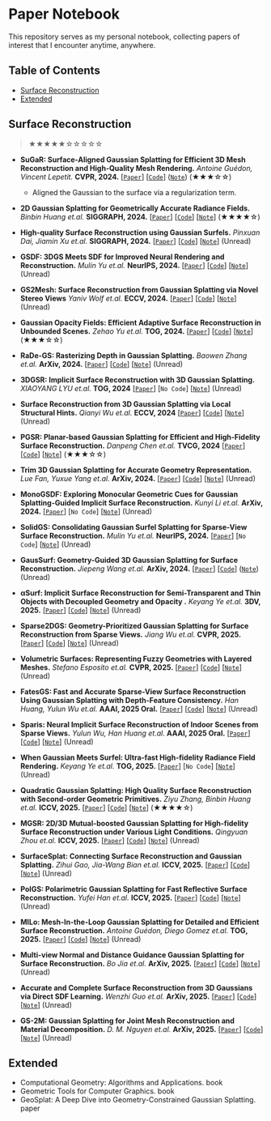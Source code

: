 # Paper Notebook

This repository serves as my personal notebook, collecting papers of interest that I encounter anytime, anywhere.

## Table of Contents

- [Surface Reconstruction](#Surface-Reconstruction)
- [Extended](#Extended)


## Surface Reconstruction
>★★★★★☆☆☆☆☆

- __SuGaR: Surface-Aligned Gaussian Splatting for Efficient 3D Mesh Reconstruction and High-Quality Mesh Rendering.__ _Antoine Guédon, Vincent Lepetit._ __CVPR, 2024.__ [[`Paper`](https://arxiv.org/pdf/2311.12775)] [[`Code`](https://github.com/Anttwo/SuGaR)] ([`Note`]()) (★★★☆☆)
  - Aligned the Gaussian to the surface via a regularization term.
  
- __2D Gaussian Splatting for Geometrically Accurate Radiance Fields.__ _Binbin Huang et.al._  __SIGGRAPH, 2024.__ [[`Paper`](https://arxiv.org/pdf/2403.17888)] [[`Code`](https://github.com/hbb1/2d-gaussian-splatting)] [[`Note`]()] (★★★★☆)

- __High-quality Surface Reconstruction using Gaussian Surfels.__ _Pinxuan Dai, Jiamin Xu et.al._ __SIGGRAPH, 2024.__ [[`Paper`](https://arxiv.org/pdf/2404.17774)] [[`Code`](https://github.com/turandai/gaussian_surfels)] [[`Note`]()] (Unread)

- __GSDF: 3DGS Meets SDF for Improved Neural Rendering and Reconstruction.__ _Mulin Yu et.al._  __NeurIPS, 2024.__ [[`Paper`](https://arxiv.org/pdf/2403.16964)] [[`Code`](https://github.com/city-super/GSDF)] [[`Note`]()] (Unread)

- __GS2Mesh: Surface Reconstruction from Gaussian Splatting via Novel Stereo Views__ _Yaniv Wolf et.al._ __ECCV, 2024.__ [[`Paper`](https://arxiv.org/pdf/2404.01810)] [[`Code`](https://github.com/yanivw12/gs2mesh/tree/main)] [[`Note`]()] (Unread)

- __Gaussian Opacity Fields: Efficient Adaptive Surface Reconstruction in Unbounded Scenes.__ _Zehao Yu et.al._ __TOG, 2024.__ [[`Paper`](https://arxiv.org/pdf/2404.10772)] [[`Code`](https://github.com/autonomousvision/gaussian-opacity-fields)] [[`Note`]()] (★★★☆☆)

- __RaDe-GS: Rasterizing Depth in Gaussian Splatting.__ _Baowen Zhang et.al._ __ArXiv, 2024.__ [[`Paper`](https://arxiv.org/pdf/2406.01467)] [[`Code`](https://github.com/HKUST-SAIL/RaDe-GS)] [[`Note`]()] (Unread)

- __3DGSR: Implicit Surface Reconstruction with 3D Gaussian Splatting.__ _XIAOYANG LYU et.al._ __TOG, 2024__ [[`Paper`](https://arxiv.org/pdf/2404.00409)] [`No Code`] [[`Note`]()] (Unread)

- __Surface Reconstruction from 3D Gaussian Splatting via Local Structural Hints.__ _Qianyi Wu et.al._ __ECCV, 2024__ [[`Paper`](https://wuqianyi.top/media/GSRec.pdf)] [[`Code`](https://github.com/QianyiWu/gsrec)] [[`Note`]()] (Unread)

- __PGSR: Planar-based Gaussian Splatting for Efficient and High-Fidelity Surface Reconstruction.__ _Danpeng Chen et.al._ __TVCG, 2024__ [[`Paper`](https://arxiv.org/pdf/2406.06521)] [[`Code`](https://github.com/zju3dv/PGSR)] [[`Note`]()] (★★★☆☆)

- __Trim 3D Gaussian Splatting for Accurate Geometry Representation.__ _Lue Fan, Yuxue Yang et.al._ __ArXiv, 2024.__ [[`Paper`](https://arxiv.org/pdf/2406.07499)] [[`Code`](https://github.com/YuxueYang1204/TrimGS)] [[`Note`]()] (Unread)

- __MonoGSDF: Exploring Monocular Geometric Cues for Gaussian Splatting-Guided Implicit Surface Reconstruction.__ _Kunyi Li et.al._ __ArXiv, 2024.__ [[`Paper`](https://arxiv.org/pdf/2411.16898)] [`No Code`] [[`Note`]()] (Unread)

- __SolidGS: Consolidating Gaussian Surfel Splatting for Sparse-View Surface Reconstruction.__ _Mulin Yu et.al._  __NeurIPS, 2024.__ [[`Paper`](https://arxiv.org/pdf/2412.15400)] [`No Code`] [[`Note`]()] (Unread)

- __GausSurf: Geometry-Guided 3D Gaussian Splatting for Surface Reconstruction.__ _Jiepeng Wang et.al._ __ArXiv, 2024.__ [[`Paper`](https://arxiv.org/pdf/2411.19454)] [[`Code`](https://github.com/jiepengwang/GausSurf)] ([`Note`]()) (Unread)

- __αSurf: Implicit Surface Reconstruction for Semi-Transparent and Thin Objects with Decoupled Geometry and Opacity .__ _Keyang Ye et.al._ __3DV, 2025.__ [[`Paper`](https://arxiv.org/pdf/2303.10083)] [[`Code`](https://github.com/ChikaYan/alphasurf)] [[`Note`]()] (Unread)

- __Sparse2DGS: Geometry-Prioritized Gaussian Splatting for Surface Reconstruction from Sparse Views.__ _Jiang Wu et.al._ __CVPR, 2025.__ [[`Paper`](https://arxiv.org/pdf/2504.20378)] [[`Code`](https://github.com/Wuuu3511/Sparse2DGS)] [[`Note`]()] (Unread)

- __Volumetric Surfaces: Representing Fuzzy Geometries with Layered Meshes.__ _Stefano Esposito et.al._ __CVPR, 2025.__ [[`Paper`](https://arxiv.org/pdf/2409.02482)] [[`Code`](https://github.com/autonomousvision/volsurfs/tree/main)] [[`Note`]()] (Unread)

- __FatesGS: Fast and Accurate Sparse-View Surface Reconstruction Using Gaussian Splatting with Depth-Feature Consistency.__ _Han Huang, Yulun Wu et.al._ __AAAI, 2025 Oral.__ [[`Paper`](https://arxiv.org/pdf/2501.04628)] [[`Code`](https://github.com/yulunwu0108/FatesGS)] [[`Note`]()] (Unread)

- __Sparis: Neural Implicit Surface Reconstruction of Indoor Scenes from Sparse Views.__ _Yulun Wu, Han Huang et.al._ __AAAI, 2025 Oral.__ [[`Paper`](https://arxiv.org/pdf/2501.01196)] [[`Code`](https://github.com/yulunwu0108/Sparis/tree/master)] [[`Note`]()] (Unread)

- __When Gaussian Meets Surfel: Ultra-fast High-fidelity Radiance Field Rendering.__ _Keyang Ye et.al._ __TOG, 2025.__ [[`Paper`](https://arxiv.org/pdf/2504.17545)] [`No Code`] [[`Note`]()] (Unread)

- __Quadratic Gaussian Splatting: High Quality Surface Reconstruction with Second-order Geometric Primitives.__ _Ziyu Zhang, Binbin Huang et.al._  __ICCV, 2025.__ [[`Paper`](https://arxiv.org/pdf/2411.16392)] [[`Code`](https://github.com/will-zzy/QGS)] [[`Note`]()] (★★★★☆)

- __MGSR: 2D/3D Mutual-boosted Gaussian Splatting for High-fidelity Surface Reconstruction under Various Light Conditions.__ _Qingyuan Zhou et.al._ __ICCV, 2025.__ [[`Paper`](https://arxiv.org/pdf/2503.05182)] [[`Code`](https://github.com/TsingyuanChou/MGSR)] [[`Note`]()] (Unread)

- __SurfaceSplat: Connecting Surface Reconstruction and Gaussian Splatting.__ _Zihui Gao, Jia-Wang Bian et.al._ __ICCV, 2025.__ [[`Paper`](https://arxiv.org/pdf/2507.15602)] [[`Code`](https://github.com/aim-uofa/SurfaceSplat)] [[`Note`]()] (Unread)

- __PolGS: Polarimetric Gaussian Splatting for Fast Reflective Surface Reconstruction.__ _Yufei Han et.al._ __ICCV, 2025.__ [[`Paper`](https://arxiv.org/pdf/2509.19726)] [[`Code`](https://github.com/PRIS-CV/PolGS)] [[`Note`]()] (Unread)

- __MILo: Mesh-In-the-Loop Gaussian Splatting for Detailed and Efficient Surface Reconstruction.__ _Antoine Guédon, Diego Gomez et.al._ __TOG, 2025.__ [[`Paper`](https://arxiv.org/pdf/2506.24096)] [[`Code`](https://github.com/Anttwo/MILo)] [[`Note`]()] (Unread)

- __Multi-view Normal and Distance Guidance Gaussian Splatting for Surface Reconstruction.__ _Bo Jia et.al._ __ArXiv, 2025.__ [[`Paper`](https://arxiv.org/pdf/2508.07701)] [[`Code`](https://github.com/Bistu3DV/MND-GS)] [[`Note`]()] (Unread)

- __Accurate and Complete Surface Reconstruction from 3D Gaussians via Direct SDF Learning.__ _Wenzhi Guo et.al._ __ArXiv, 2025.__ [[`Paper`](https://arxiv.org/pdf/2509.07493)] [[`Code`](https://github.com/DARYL-GWZ/DIGS)] [[`Note`]()] (Unread)

- __GS-2M: Gaussian Splatting for Joint Mesh Reconstruction and Material Decomposition.__ _D. M. Nguyen et.al._ __ArXiv, 2025.__ [[`Paper`](https://arxiv.org/pdf/2509.22276)] [[`Code`](https://github.com/ndming/GS-2M/tree/main)] [[`Note`]()] (Unread)





## Extended
  
- Computational Geometry: Algorithms and Applications. book 
- Geometric Tools for Computer Graphics. book
- GeoSplat: A Deep Dive into Geometry-Constrained Gaussian Splatting. paper

